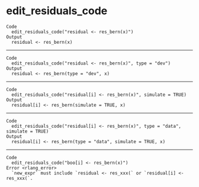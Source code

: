 # edit_residuals_code

    Code
      edit_residuals_code("residual <- res_bern(x)")
    Output
      residual <- res_bern(x)

---

    Code
      edit_residuals_code("residual <- res_bern(x)", type = "dev")
    Output
      residual <- res_bern(type = "dev", x)

---

    Code
      edit_residuals_code("residual[i] <- res_bern(x)", simulate = TRUE)
    Output
      residual[i] <- res_bern(simulate = TRUE, x)

---

    Code
      edit_residuals_code("residual[i] <- res_bern(x)", type = "data", simulate = TRUE)
    Output
      residual[i] <- res_bern(type = "data", simulate = TRUE, x)

---

    Code
      edit_residuals_code("boo[i] <- res_bern(x)")
    Error <rlang_error>
      `new_expr` must include `residual <- res_xxx(` or `residual[i] <- res_xxx(`.

